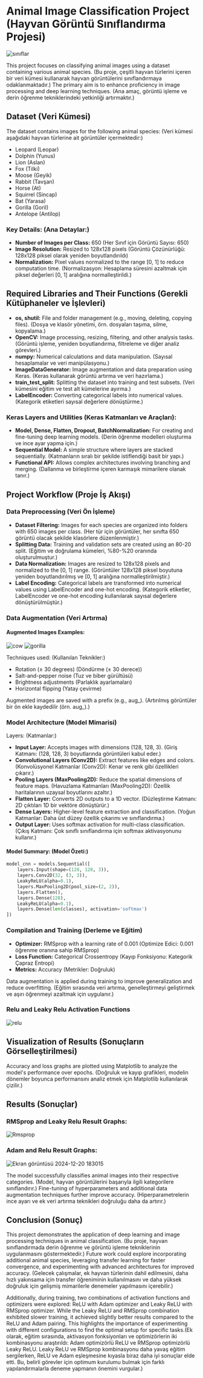 # Animal Image Classification Project (Hayvan Görüntü Sınıflandırma Projesi)

![sınıflar](https://github.com/user-attachments/assets/24eacf01-2e50-4a92-a47d-7cd2f12af7cc)

This project focuses on classifying animal images using a dataset containing various animal species. (Bu proje, çeşitli hayvan türlerini içeren bir veri kümesi kullanarak hayvan görüntülerini sınıflandırmaya odaklanmaktadır.) The primary aim is to enhance proficiency in image processing and deep learning techniques. (Ana amaç, görüntü işleme ve derin öğrenme tekniklerindeki yetkinliği artırmaktır.)

## Dataset (Veri Kümesi)

The dataset contains images for the following animal species: (Veri kümesi aşağıdaki hayvan türlerine ait görüntüler içermektedir:)

- Leopard (Leopar)
- Dolphin (Yunus)
- Lion (Aslan)
- Fox (Tilki)
- Moose (Geyik)
- Rabbit (Tavşan)
- Horse (At)
- Squirrel (Sincap)
- Bat (Yarasa)
- Gorilla (Goril)
- Antelope (Antilop)

### Key Details: (Ana Detaylar:)

- **Number of Images per Class:** 650 (Her Sınıf için Görüntü Sayısı: 650)
- **Image Resolution:** Resized to 128x128 pixels (Görüntü Çözünürlüğü: 128x128 piksel olarak yeniden boyutlandırıldı)
- **Normalization:** Pixel values normalized to the range [0, 1] to reduce computation time. (Normalizasyon: Hesaplama süresini azaltmak için piksel değerleri [0, 1] aralığına normalleştirildi.)

## Required Libraries and Their Functions (Gerekli Kütüphaneler ve İşlevleri)

- **os, shutil:** File and folder management (e.g., moving, deleting, copying files). (Dosya ve klasör yönetimi, örn. dosyaları taşıma, silme, kopyalama.)
- **OpenCV:** Image processing, resizing, filtering, and other analysis tasks. (Görüntü işleme, yeniden boyutlandırma, filtreleme ve diğer analiz görevleri.)
- **numpy:** Numerical calculations and data manipulation. (Sayısal hesaplamalar ve veri manipülasyonu.)
- **ImageDataGenerator:** Image augmentation and data preparation using Keras. (Keras kullanarak görüntü artırma ve veri hazırlama.)
- **train_test_split:** Splitting the dataset into training and test subsets. (Veri kümesini eğitim ve test alt kümelerine ayırma.)
- **LabelEncoder:** Converting categorical labels into numerical values. (Kategorik etiketleri sayısal değerlere dönüştürme.)

### Keras Layers and Utilities (Keras Katmanları ve Araçları):

- **Model, Dense, Flatten, Dropout, BatchNormalization:** For creating and fine-tuning deep learning models. (Derin öğrenme modelleri oluşturma ve ince ayar yapma için.)
- **Sequential Model:** A simple structure where layers are stacked sequentially. (Katmanların sıralı bir şekilde istiflendiği basit bir yapı.)
- **Functional API:** Allows complex architectures involving branching and merging. (Dallanma ve birleştirme içeren karmaşık mimarilere olanak tanır.)

## Project Workflow (Proje İş Akışı)

### Data Preprocessing (Veri Ön İşleme)

- **Dataset Filtering:** Images for each species are organized into folders with 650 images per class. (Her tür için görüntüler, her sınıfta 650 görüntü olacak şekilde klasörlere düzenlenmiştir.)
- **Splitting Data:** Training and validation sets are created using an 80-20 split. (Eğitim ve doğrulama kümeleri, %80-%20 oranında oluşturulmuştur.)
- **Data Normalization:** Images are resized to 128x128 pixels and normalized to the [0, 1] range. (Görüntüler 128x128 piksel boyutuna yeniden boyutlandırılmış ve [0, 1] aralığına normalleştirilmiştir.)
- **Label Encoding:** Categorical labels are transformed into numerical values using LabelEncoder and one-hot encoding. (Kategorik etiketler, LabelEncoder ve one-hot encoding kullanılarak sayısal değerlere dönüştürülmüştür.)

### Data Augmentation (Veri Artırma)

#### Augmented Images Examples:

![cow](https://github.com/user-attachments/assets/73074e8c-3c44-403c-96b0-bfeb2a580988)
![gorilla](https://github.com/user-attachments/assets/faac7f73-80da-47e9-98ce-42bda103bfdb)

Techniques used: (Kullanılan Teknikler:)

- Rotation (± 30 degrees) (Döndürme (± 30 derece))
- Salt-and-pepper noise (Tuz ve biber gürültüsü)
- Brightness adjustments (Parlaklık ayarlamaları)
- Horizontal flipping (Yatay çevirme)

Augmented images are saved with a prefix (e.g., aug_). (Artırılmış görüntüler bir ön ekle kaydedilir (örn. aug_).)

### Model Architecture (Model Mimarisi)

Layers: (Katmanlar:)

- **Input Layer:** Accepts images with dimensions (128, 128, 3). (Giriş Katmanı: (128, 128, 3) boyutlarında görüntüleri kabul eder.)
- **Convolutional Layers (Conv2D):** Extract features like edges and colors. (Konvolüsyonel Katmanlar (Conv2D): Kenar ve renk gibi özellikleri çıkarır.)
- **Pooling Layers (MaxPooling2D):** Reduce the spatial dimensions of feature maps. (Havuzlama Katmanları (MaxPooling2D): Özellik haritalarının uzaysal boyutlarını azaltır.)
- **Flatten Layer:** Converts 2D outputs to a 1D vector. (Düzleştirme Katmanı: 2D çıktıları 1D bir vektöre dönüştürür.)
- **Dense Layers:** Higher-level feature extraction and classification. (Yoğun Katmanlar: Daha üst düzey özellik çıkarımı ve sınıflandırma.)
- **Output Layer:** Uses softmax activation for multi-class classification. (Çıkış Katmanı: Çok sınıflı sınıflandırma için softmax aktivasyonunu kullanır.)

#### Model Summary: (Model Özeti:)

```python
model_cnn = models.Sequential([
    layers.Input(shape=(128, 128, 3)),
    layers.Conv2D(32, (3, 3)),
    LeakyReLU(alpha=0.1),
    layers.MaxPooling2D(pool_size=(2, 2)),
    layers.Flatten(),
    layers.Dense(128),
    LeakyReLU(alpha=0.1),
    layers.Dense(len(classes), activation='softmax')
])
```

### Compilation and Training (Derleme ve Eğitim)

- **Optimizer:** RMSprop with a learning rate of 0.001 (Optimize Edici: 0.001 öğrenme oranına sahip RMSprop)
- **Loss Function:** Categorical Crossentropy (Kayıp Fonksiyonu: Kategorik Çapraz Entropi)
- **Metrics:** Accuracy (Metrikler: Doğruluk)

Data augmentation is applied during training to improve generalization and reduce overfitting. (Eğitim sırasında veri artırma, genelleştirmeyi geliştirmek ve aşırı öğrenmeyi azaltmak için uygulanır.)

### Relu and Leaky Relu  Activation Functions 
![relu](https://github.com/user-attachments/assets/b54d6d3f-c806-42f5-af53-de301357c763)

## Visualization of Results (Sonuçların Görselleştirilmesi)

Accuracy and loss graphs are plotted using Matplotlib to analyze the model's performance over epochs. (Doğruluk ve kayıp grafikleri, modelin dönemler boyunca performansını analiz etmek için Matplotlib kullanılarak çizilir.)

## Results (Sonuçlar)

### RMSprop and Leaky Relu Result Graphs:
![Rmsprop](https://github.com/user-attachments/assets/2ae78b45-ef70-4f15-b8de-d88a1701b850)

### Adam and Relu Result Graphs:
![Ekran görüntüsü 2024-12-20 183015](https://github.com/user-attachments/assets/b213bbfa-49ca-42eb-82da-53281d0bbd70)

The model successfully classifies animal images into their respective categories. (Model, hayvan görüntülerini başarıyla ilgili kategorilere sınıflandırır.) Fine-tuning of hyperparameters and additional data augmentation techniques further improve accuracy. (Hiperparametrelerin ince ayarı ve ek veri artırma teknikleri doğruluğu daha da artırır.)

## Conclusion (Sonuç)

This project demonstrates the application of deep learning and image processing techniques in animal classification. (Bu proje, hayvan sınıflandırmada derin öğrenme ve görüntü işleme tekniklerinin uygulanmasını göstermektedir.) Future work could explore incorporating additional animal species, leveraging transfer learning for faster convergence, and experimenting with advanced architectures for improved accuracy. (Gelecek çalışmalar, ek hayvan türlerinin dahil edilmesini, daha hızlı yakınsama için transfer öğreniminin kullanılmasını ve daha yüksek doğruluk için gelişmiş mimarilerle denemeler yapılmasını içerebilir.)

Additionally, during training, two combinations of activation functions and optimizers were explored: ReLU with Adam optimizer and Leaky ReLU with RMSprop optimizer. While the Leaky ReLU and RMSprop combination exhibited slower training, it achieved slightly better results compared to the ReLU and Adam pairing. This highlights the importance of experimenting with different configurations to find the optimal setup for specific tasks.(Ek olarak, eğitim sırasında, aktivasyon fonksiyonları ve optimizörlerin iki kombinasyonu araştırıldı: Adam optimizörlü ReLU ve RMSprop optimizörlü Leaky ReLU. Leaky ReLU ve RMSprop kombinasyonu daha yavaş eğitim sergilerken, ReLU ve Adam eşleşmesine kıyasla biraz daha iyi sonuçlar elde etti. Bu, belirli görevler için optimum kurulumu bulmak için farklı yapılandırmalarla deneme yapmanın önemini vurgular.)


